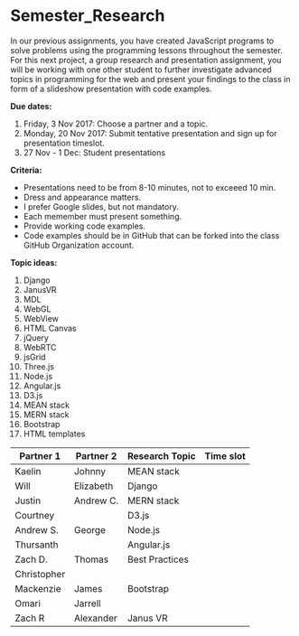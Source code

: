 # Semester_Research

In our previous assignments, you have created JavaScript programs to solve problems using the programming lessons throughout the semester. For this next project, a group research and presentation assignment, you will be working with one other student to further investigate advanced topics in programming for the web and present your findings to the class in form of a slideshow presentation with code examples.

**Due dates:**
1. Friday, 3 Nov 2017: Choose a partner and a topic.
2. Monday, 20 Nov 2017: Submit tentative presentation and sign up for presentation timeslot.
3. 27 Nov - 1 Dec: Student presentations

**Criteria:**
* Presentations need to be from 8-10 minutes, not to exceeed 10 min. 
* Dress and appearance matters.
* I prefer Google slides, but not mandatory.
* Each memember must present something.
* Provide working code examples.
* Code examples should be in GitHub that can be forked into the class GitHub Organization account.

**Topic ideas:**
1. Django
2. JanusVR
3. MDL
4. WebGL
5. WebView
6. HTML Canvas
7. jQuery
8. WebRTC
9. jsGrid
10. Three.js
11. Node.js
12. Angular.js
13. D3.js
14. MEAN stack
15. MERN stack
16. Bootstrap
17. HTML templates

| Partner 1 | Partner 2 | Research Topic | Time slot |
| --------- | --------- | -------------- | --------- |
| Kaelin    | Johnny    | MEAN stack     | |
| Will      | Elizabeth | Django  | |
| Justin    | Andrew C. | MERN stack     | |
| Courtney  |           | D3.js          | |
| Andrew S. | George    | Node.js        | |
| Thursanth |           | Angular.js     | |
| Zach D.   | Thomas    | Best Practices | |
| Christopher|  |   | |
| Mackenzie | James | Bootstrap | |
| Omari | Jarrell | | |
| Zach R | Alexander | Janus VR | |
